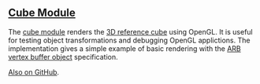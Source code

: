 ## [Cube Module][html]

The [cube module][html] renders the [3D reference cube][pdf] using OpenGL. It is useful for testing object transformations and debugging OpenGL applictions. The implementation gives a simple example of basic rendering with the [ARB vertex buffer object][vbo] specification.

[Also on GitHub][git].

[html]: util3d/cube.html
[pdf]:  util3d/cube.pdf
[vbo]:  http://oss.sgi.com/projects/ogl-sample/registry/ARB/vertex_buffer_object.txt
[git]:  https://github.com/rlk/util3d